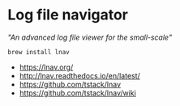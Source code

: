 # Log file navigator

_"An advanced log file viewer for the small-scale"_

```
brew install lnav
```

* https://lnav.org/
* http://lnav.readthedocs.io/en/latest/
* https://github.com/tstack/lnav
* https://github.com/tstack/lnav/wiki
